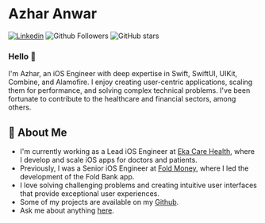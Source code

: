 # Azhar Anwar

[![Linkedin](https://img.shields.io/badge/-LinkedIn-blue?style=flat&logo=Linkedin&logoColor=white)](https://www.linkedin.com/in/azharcodes/)
![Github Followers](https://img.shields.io/github/followers/iamazhar?label=Follow&style=social)
![GitHub stars](https://img.shields.io/github/stars/iamazhar?style=social)

### Hello 👋

I'm Azhar, an iOS Engineer with deep expertise in Swift, SwiftUI, UIKit, Combine, and Alamofire. I enjoy creating user-centric applications, scaling them for performance, and solving complex technical problems. I've been fortunate to contribute to the healthcare and financial sectors, among others.

## 📖 About Me

-  I'm currently working as a Lead iOS Engineer at [Eka Care Health](https://eka.care), where I develop and scale iOS apps for doctors and patients.
- Previously, I was a Senior iOS Engineer at [Fold Money](https://fold.money), where I led the development of the Fold Bank app.
- I love solving challenging problems and creating intuitive user interfaces that provide exceptional user experiences.
- Some of my projects are available on my [Github](https://github.com/iamazhar).
- Ask me about anything [here](https://github.com/iamazhar/iamazhar/issues).
